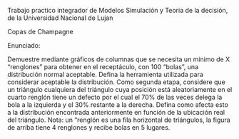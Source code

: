 Trabajo practico integrador de Modelos Simulación y Teoria de la decisión, de la Universidad Nacional de Lujan

Copas de Champagne

Enunciado:

Demuestre mediante gráficos de columnas que se necesita un mínimo de X
“renglones” para obtener en el receptáculo, con 100 “bolas”, una distribución
normal aceptable. Defina la herramienta utilizada para considerar aceptable la
distribución.
Como segunda etapa, considere que un triángulo cualquiera del triángulo cuya
posición está aleatoriamente en el cuarto renglón tiene un defecto por el cual el 70%
de las veces delega la bola a la izquierda y el 30% restante a la derecha. Defina como
afecta esto a la distribución encontrada anteriormente en función de la ubicación
real del triángulo.
Nota: un “renglón es una fila horizontal de triángulos, la figura de arriba tiene 4
renglones y recibe bolas en 5 lugares.
